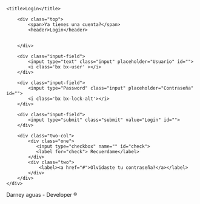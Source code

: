 <!DOCTYPE html>
<html lang="en">
<head>
    <meta charset="UTF-8">
    <meta http-equiv="X-UA-Compatible" content="IE=edge">
    <meta name="viewport" content="width=device-width, initial-scale=1.0">
    <link rel="stylesheet" href="style.css">
    <link href='https://unpkg.com/boxicons@2.1.4/css/boxicons.min.css' rel='stylesheet'>



    <title>Login</title>

</head>
<body>
   <div class="box">
    <div class="container">

        <div class="top">
            <span>Ya tienes una cuenta?</span>
            <header>Login</header>
          

        </div>

        <div class="input-field">
            <input type="text" class="input" placeholder="Usuario" id="">
            <i class='bx bx-user' ></i>
        </div>

        <div class="input-field">
            <input type="Password" class="input" placeholder="Contraseña" id="">
            <i class='bx bx-lock-alt'></i>
        </div>

        <div class="input-field">
            <input type="submit" class="submit" value="Login" id="">
        </div>

        <div class="two-col">
            <div class="one">
               <input type="checkbox" name="" id="check">
               <label for="check"> Recuerdame</label>
            </div>
            <div class="two">
                <label><a href="#">Olvidaste tu contraseña?</a></label>
            </div>
        </div>
    </div>
    
</div>

<div class="top">
    <span>Darney aguas - Developer ®</span>
</div>
</body>
</html>
